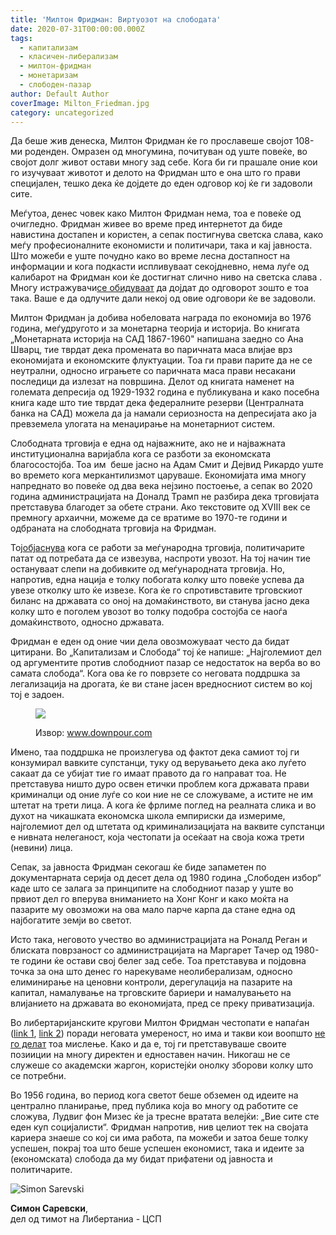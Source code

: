 ```yaml
---
title: 'Милтон Фридман: Виртуозот на слободата'
date: 2020-07-31T00:00:00.000Z
tags:
  - капитализам
  - класичен-либерализам
  - милтон-фридман
  - монетаризам
  - слободен-пазар
author: Default Author
coverImage: Milton_Friedman.jpg
category: uncategorized
---
```


Да беше жив денеска, Милтон Фридман ќе го прославеше својот 108-ми роденден. Омразен од многумина, почитуван од уште повеќе, во својот долг живот остави многу зад себе. Кога би ги прашале оние кои го изучуваат животот и делото на Фридман што е она што го прави специјален, тешко дека ќе дојдете до еден одговор кој ќе ги задоволи сите.

Меѓутоа, денес човек како Милтон Фридман нема, тоа е повеќе од очигледно. Фридман живее во време пред интернетот да биде навистина достапен и користен, а сепак постигнува светска слава, како меѓу професионалните економисти и политичари, така и кај јавноста. Што можеби е уште почудно како во време лесна достапност на информации и кога подкасти испливуваат секојдневно, нема луѓе од калибарот на Фридман кои ќе достигнат слично ниво на светска слава . Многу истражувачи[се обидуваат](https://econjwatch.org/issues/volume-10-issue-2-may-2013) да дојдат до одговорот зошто е тоа така. Ваше е да одлучите дали некој од овие одговори ќе ве задоволи.

Милтон Фридман ја добива нобеловата награда по економија во 1976 година, меѓудругото и за монетарна теорија и историја. Во книгата „Монетарната историја на САД 1867-1960" напишана заедно со Ана Шварц, тие тврдат дека промената во паричната маса влијае врз економијата и економските флуктуации. Тоа ги прави парите да не се неутрални, односно играњете со паричната маса прави несакани последици да излезат на површина. Делот од книгата наменет на големата депресија од 1929-1932 година е публикувана и како посебна книга каде што тие тврдат дека федералните резерви (Централната банка на САД) можела да ја намали сериозноста на депресијата ако ја превземела улогата на менаџирање на монетарниот систем. 

Слободната трговија е една од најважните, ако не и најважната институционална варијабла кога се разботи за економската благосостојба. Тоа им  беше јасно на Адам Смит и Дејвид Рикардо уште во времето кога меркантилизмот царуваше. Економијата има многу напреднато во повеќе од два века нејзино постоење, а сепак во 2020 година администрацијата на Доналд Трамп не разбира дека трговијата претставува благодет за обете страни. Ако текстовите од XVIII век се премногу архаични, можеме да се вратиме во 1970-те години и одбраната на слободната трговија на Фридман.

Тој[објаснува](https://www.youtube.com/watch?v=qJCeoFxrDn0&feature=emb_title) кога се работи за меѓународна трговија, политичарите патат од потребата да се извезува, наспроти увозот. На тој начин тие остануваат слепи на добивките од меѓународната трговија. Но, напротив, една нација е толку побогата колку што повеќе успева да увезе отколку што ќе извезе. Кога ќе го спротивставите трговскиот биланс на државата со оној на домаќинството, ви станува јасно дека колку што е поголем увозот во толку подобра состојба се наоѓа домаќинството, односно државата.

Фридман е еден од оние чии дела овозможуваат често да бидат цитирани. Во „Капитализам и Слобода“ тој ќе напише: „Најголемиот дел од аргументите против слободниот пазар се недостаток на верба во во самата слобода“. Кога ова ќе го поврзете со неговата поддршка за легализација на дрогата, ќе ви стане јасен вредносниот систем во кој тој е задоен. 

<figure>

![](https://d1exhaoem38lup.cloudfront.net/c/9/c9w0/c9w0-square-400.jpg)

<figcaption>

Извор: www.downpour.com

</figcaption>

</figure>

Имено, таа поддршка не произлегува од фактот дека самиот тој ги конзумирал вавките супстанци, туку од верувањето дека ако луѓето сакаат да се убијат тие го имаат правото да го направат тоа. Не претставува ништо дуро освен етички проблем кога државата прави криминалци од оние луѓе со кои ние не се сложуваме, а истите не им штетат на трети лица. А кога ќе фрлиме поглед на реалната слика и во духот на чикашката економска школа емпириски да измериме, најголемиот дел од штетата од криминализацијата на ваквите супстанци е нивната нелеганост, која честопати ја осеќаат на своја кожа трети (невини) лица.

Сепак, за јавноста Фридман секогаш ќе биде запаметен по документарната серија од десет дела од 1980 година „Слободен избор“ каде што се залага за принципите на слободниот пазар у уште во првиот дел го вперува вниманието на Хонг Конг и како моќта на пазарите му овозможи на ова мало парче карпа да стане една од најбогатите земји во светот.

Исто така, неговото учество во администрацијата на Роналд Реган и блиската поврзаност со администрацијата на Маргарет Тачер од 1980-те години ќе остави свој белег зад себе. Тоа претставува и појдовна точка за она што денес го нарекуваме неолиберализам, односно елиминирање на ценовни контроли, дерегулација на пазарите на капитал, намалување на трговските бариери и намалувањето на влијанието на државата во економијата, пред се преку приватизација.

Во либертаријанските кругови Милтон Фридман честопати е напаѓан ([link 1](https://www.researchgate.net/publication/273074293_WAS_MILTON_FRIEDMAN_A_SOCIALIST_YES), [link 2](https://www.lewrockwell.com/1970/01/murray-n-rothbard/the-republicans-favorite-economist/)) поради неговата умереност, но има и такви кои воопшто [не го делат](https://cafehayek.com/2012/07/milton-friedman-the-moderate.html) тоа мислење. Како и да е, тој ги претставуваше своите позииции на многу директен и едноставен начин. Никогаш не се служеше со академски жаргон, користејќи онолку зборови колку што се потребни. 

Во 1956 година, во период кога светот беше обземен од идеите на централно планирање, пред публика која во многу од работите се сложува, Лудвиг фон Мизес ќе ја тресне вратата велејќи: „Вие сите сте еден куп социјалисти“. Фридман напротив, нив целиот тек на својата кариера знаеше со кој си има работа, па можеби и затоа беше толку успешен, покрај тоа што беше успешен економист, така и идеите за (економската) слобода да му бидат прифатени од јавноста и политичарите.  

![Simon Sarevski](http://libertaniabackup.local/wp-content/uploads/2020/02/Sime-pic-150x150.jpg)

**Симон Саревски**,  
дел од тимот на Либертаниа - ЦСП
